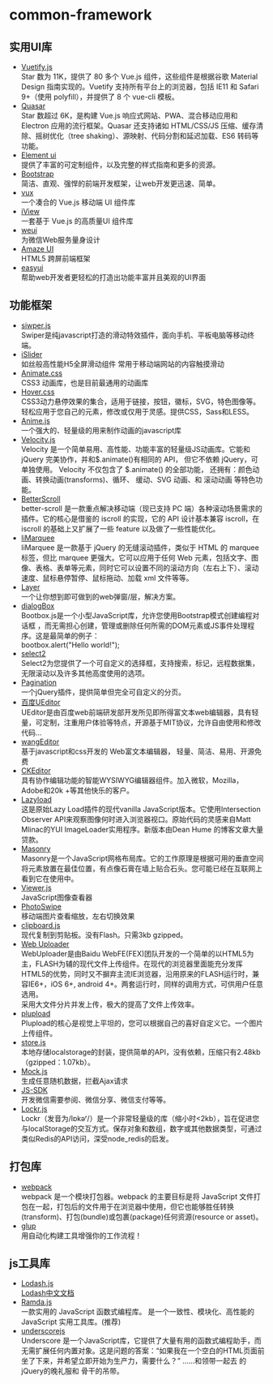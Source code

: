 # common-framework
## 实用UI库
* [Vuetify.js](https://github.com/vuetifyjs/vuetify)  
Star 数为 11K，提供了 80 多个 Vue.js 组件，这些组件是根据谷歌 Material Design 指南实现的。Vuetify 支持所有平台上的浏览器，包括 IE11 和 Safari 9+（使用 polyfill），并提供了 8 个 vue-cli 模板。
* [Quasar](https://github.com/quasarframework/quasar)  
Star 数超过 6K，是构建 Vue.js 响应式网站、PWA、混合移动应用和 Electron 应用的流行框架。Quasar 还支持诸如 HTML/CSS/JS 压缩、缓存清除、摇树优化（tree shaking）、源映射、代码分割和延迟加载、ES6 转码等功能。
* [Element ui](http://element.eleme.io/#/)  
提供了丰富的可定制组件，以及完整的样式指南和更多的资源。
* [Bootstrap](http://www.bootcss.com/)  
简洁、直观、强悍的前端开发框架，让web开发更迅速、简单。
* [vux](https://vux.li/)  
一个凑合的 Vue.js 移动端 UI 组件库
* [iView](https://www.iviewui.com/)  
一套基于 Vue.js 的高质量UI 组件库
* [weui](http://aidenzou.github.io/vue-weui/#!/)  
为微信Web服务量身设计
* [Amaze UI](http://amazeui.org/)  
HTML5 跨屏前端框架
* [easyui](http://www.jeasyui.net/)  
帮助web开发者更轻松的打造出功能丰富并且美观的UI界面
## 功能框架
* [siwper.js](https://www.swiper.com.cn/)  
Swiper是纯javascript打造的滑动特效插件，面向手机、平板电脑等移动终端。
* [iSlider](http://kele527.github.io/iSlider/)  
如丝般高性能H5全屏滑动组件
常用于移动端网站的内容触摸滑动
* [Animate.css](https://daneden.github.io/animate.css/)  
CSS3 动画库，也是目前最通用的动画库
* [Hover.css](https://github.com/IanLunn/Hover)  
CSS3动力悬停效果的集合，适用于链接，按钮，徽标，SVG，特色图像等。轻松应用于您自己的元素，修改或仅用于灵感。提供CSS，Sass和LESS。
* [Anime.js](http://animejs.com/documentation/#svgAttributes)  
一个强大的、轻量级的用来制作动画的javascript库
* [Velocity.js](http://www.mrfront.com/docs/velocity.js/index.html)  
Velocity 是一个简单易用、高性能、功能丰富的轻量级JS动画库。它能和 jQuery 完美协作，并和$.animate()有相同的 API， 但它不依赖 jQuery，可单独使用。 Velocity 不仅包含了 $.animate() 的全部功能， 还拥有：颜色动画、转换动画(transforms)、循环、 缓动、SVG 动画、和 滚动动画 等特色功能。
* [BetterScroll](https://github.com/ustbhuangyi/better-scroll/blob/master/README_zh-CN.md)  
better-scroll 是一款重点解决移动端（现已支持 PC 端）各种滚动场景需求的插件。它的核心是借鉴的 iscroll 的实现，它的 API 设计基本兼容 iscroll，在 iscroll 的基础上又扩展了一些 feature 以及做了一些性能优化。
* [liMarquee](http://www.dowebok.com/188.html)  
liMarquee 是一款基于 jQuery 的无缝滚动插件，类似于 HTML 的 marquee 标签，但比 marquee 更强大。它可以应用于任何 Web 元素，包括文字、图像、表格、表单等元素，同时它可以设置不同的滚动方向（左右上下）、滚动速度、鼠标悬停暂停、鼠标拖动、加载 xml 文件等等。
* [Layer](http://layer.layui.com/)  
一个让你想到即可做到的web弹窗/层，解决方案。
* [dialogBox](http://bootboxjs.com/)  
Bootbox.js是一个小型JavaScript库，允许您使用Bootstrap模式创建编程对话框 ，而无需担心创建，管理或删除任何所需的DOM元素或JS事件处理程序。这是最简单的例子：  
bootbox.alert("Hello world!");
* [select2](https://select2.org/)  
Select2为您提供了一个可自定义的选择框，支持搜索，标记，远程数据集，无限滚动以及许多其他高度使用的选项。
* [Pagination](https://link.juejin.im/?target=https%3A%2F%2Fgithub.com%2FsuperRaytin%2Fpaginationjs)  
一个jQuery插件，提供简单但完全可自定义的分页。
* [百度UEditor](https://ueditor.baidu.com/website/)  
UEditor是由百度web前端研发部开发所见即所得富文本web编辑器，具有轻量，可定制，注重用户体验等特点，开源基于MIT协议，允许自由使用和修改代码...
* [wangEditor](http://www.wangeditor.com/)  
基于javascript和css开发的 Web富文本编辑器， 轻量、简洁、易用、开源免费
* [CKEditor](https://ckeditor.com/)  
具有协作编辑功能的智能WYSIWYG编辑器组件。加入微软，Mozilla，Adobe和20k +等其他快乐的客户。
* [Lazyload](https://github.com/tuupola/jquery_lazyload)  
这是原始Lazy Load插件的现代vanilla JavaScript版本。它使用Intersection Observer API来观察图像何时进入浏览器视口。原始代码的灵感来自Matt Mlinac的YUI ImageLoader实用程序。新版本由Dean Hume 的博客文章大量贷款。
* [Masonry](https://masonry.desandro.com/)  
Masonry是一个JavaScript网格布局库。它的工作原理是根据可用的垂直空间将元素放置在最佳位置，有点像石膏在墙上贴合石头。您可能已经在互联网上看到它在使用中。
* [Viewer.js](http://fengyuanchen.github.io/viewerjs/)  
JavaScript图像查看器
* [PhotoSwipe](http://photoswipe.com/)  
移动端图片查看缩放，左右切换效果
* [clipboard.js](https://github.com/zenorocha/clipboard.js/)  
现代复制到剪贴板。没有Flash。只需3kb gzipped。
* [Web Uploader](http://fex.baidu.com/webuploader/)  
WebUploader是由Baidu WebFE(FEX)团队开发的一个简单的以HTML5为主，FLASH为辅的现代文件上传组件。在现代的浏览器里面能充分发挥HTML5的优势，同时又不摒弃主流IE浏览器，沿用原来的FLASH运行时，兼容IE6+，iOS 6+, android 4+。两套运行时，同样的调用方式，可供用户任意选用。  
采用大文件分片并发上传，极大的提高了文件上传效率。
* [plupload](https://www.plupload.com/)  
Plupload的核心是视觉上平坦的，您可以根据自己的喜好自定义它。一个图片上传组件。
* [store.js](https://github.com/jaywcjlove/store.js)  
本地存储localstorage的封装，提供简单的API，没有依赖，压缩只有2.48kb（gzipped：1.07kb）。
* [Mock.js](http://mockjs.com/)  
生成任意随机数据，拦截Ajax请求
* [JS-SDK](https://mp.weixin.qq.com/wiki?t=resource/res_main&id=mp1421141115)  
开发微信需要参阅、微信分享、微信支付等等。
* [Lockr.js](https://www.npmjs.com/package/lockr)  
Lockr（发音为/lɒkəʳ/）是一个非常轻量级的库（缩小时<2kb），旨在促进您与localStorage的交互方式。保存对象和数组，数字或其他数据类型，可通过类似Redis的API访问，深受node_redis的启发。
## 打包库
* [webpack](https://www.webpackjs.com/)  
webpack 是一个模块打包器。webpack 的主要目标是将 JavaScript 文件打包在一起，打包后的文件用于在浏览器中使用，但它也能够胜任转换(transform)、打包(bundle)或包裹(package)任何资源(resource or asset)。
* [glup](https://www.gulpjs.com.cn/)  
用自动化构建工具增强你的工作流程！
## js工具库
* [Lodash.js](https://www.lodashjs.com/)  
[Lodash中文文档](https://www.css88.com/doc/lodash/)  
* [Ramda.js](http://ramda.cn/)  
一款实用的 JavaScript 函数式编程库。 
是一个一致性、模块化、高性能的 JavaScript 实用工具库。(推荐) 
* [underscorejs](https://underscorejs.org/)  
Underscore 是一个JavaScript库，它提供了大量有用的函数式编程助手，而无需扩展任何内置对象。这是问题的答案：“如果我在一个空白的HTML页面前坐了下来，并希望立即开始为生产力，需要什么？” ......和领带一起去 的jQuery的晚礼服和 骨干的吊带。
